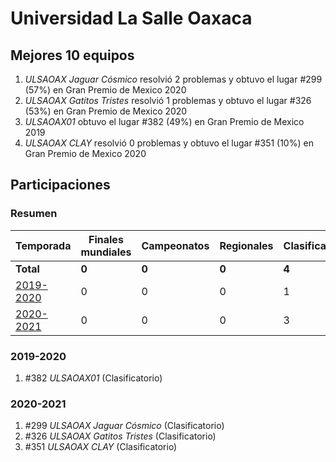 ---
---

# Universidad La Salle Oaxaca

## Mejores 10 equipos

1. _ULSAOAX Jaguar Cósmico_ resolvió 2 problemas y obtuvo el lugar #299 (57%) en Gran Premio de Mexico 2020
1. _ULSAOAX Gatitos Tristes_ resolvió 1 problemas y obtuvo el lugar #326 (53%) en Gran Premio de Mexico 2020
1. _ULSAOAX01_ obtuvo el lugar #382 (49%) en Gran Premio de Mexico 2019
1. _ULSAOAX CLAY_ resolvió 0 problemas y obtuvo el lugar #351 (10%) en Gran Premio de Mexico 2020

## Participaciones

### Resumen

| Temporada | Finales mundiales | Campeonatos | Regionales | Clasificatorios | Equipos |
| --- | --- | --- | --- | --- | --- |
| **Total** | **0** | **0** | **0** | **4** | **4** |
| [2019-2020](#2019-2020) | 0 | 0 | 0 | 1 | 1 |
| [2020-2021](#2020-2021) | 0 | 0 | 0 | 3 | 3 |

### 2019-2020

1. #382 _ULSAOAX01_ (Clasificatorio)

### 2020-2021

1. #299 _ULSAOAX Jaguar Cósmico_ (Clasificatorio)
1. #326 _ULSAOAX Gatitos Tristes_ (Clasificatorio)
1. #351 _ULSAOAX CLAY_ (Clasificatorio)



